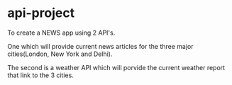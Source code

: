 # api-project
To create a NEWS app using 2 API's.

One which will provide current news articles for the three major cities(London, New York and Delhi).

The second is a weather API which will porvide the current weather report that link to the 3 cities.


